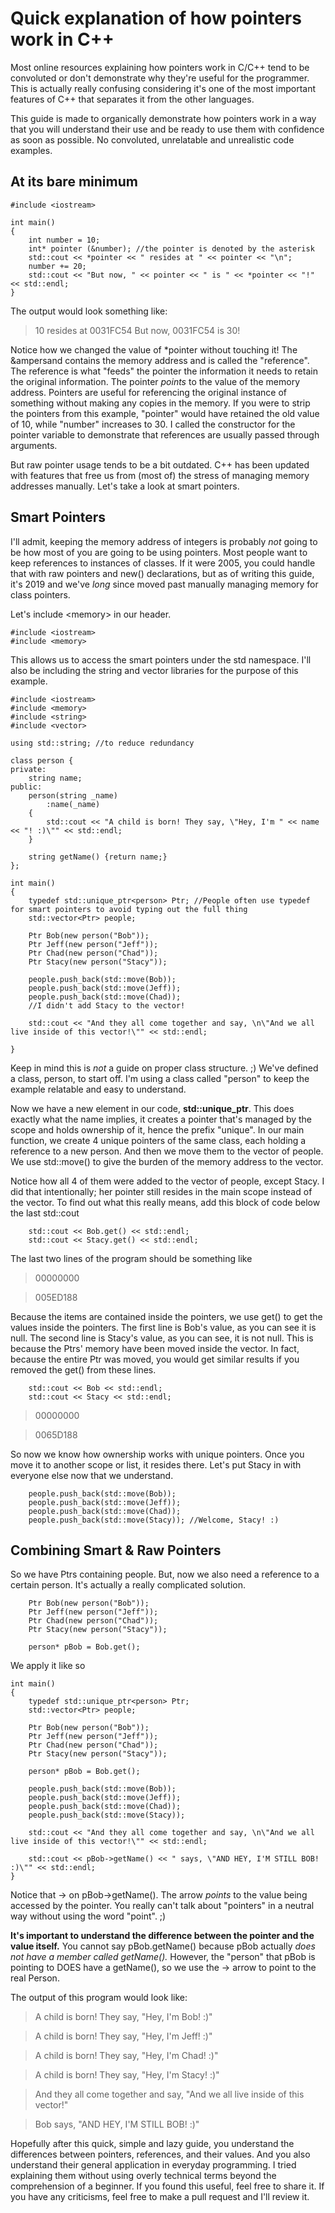 # Quick explanation of how pointers work in C++
Most online resources explaining how pointers work in C/C++ tend to be convoluted or don't demonstrate why they're useful for the programmer. This is actually really confusing considering it's one of the most important features of C++ that separates it from the other languages. 

This guide is made to organically demonstrate how pointers work in a way that you will understand their use and be ready to use them with confidence as soon as possible. No convoluted, unrelatable and unrealistic code examples.

## At its bare minimum

```
#include <iostream>

int main()
{
	int number = 10;
	int* pointer (&number); //the pointer is denoted by the asterisk
	std::cout << *pointer << " resides at " << pointer << "\n";
	number += 20;
	std::cout << "But now, " << pointer << " is " << *pointer << "!" << std::endl;
}
```

The output would look something like:
> 10 resides at 0031FC54
> But now, 0031FC54 is 30!

Notice how we changed the value of \*pointer without touching it! The &ampersand contains the memory address and is called the "reference". The reference is what "feeds" the pointer the information it needs to retain the original information. The pointer *points* to the value of the memory address. Pointers are useful for referencing the original instance of something without making any copies in the memory. 
If you were to strip the pointers from this example, "pointer" would have retained the old value of 10, while "number" increases to 30. I called the constructor for the pointer variable to demonstrate that references are usually passed through arguments. 

But raw pointer usage tends to be a bit outdated. C++ has been updated with features that free us from (most of) the stress of managing memory addresses manually. Let's take a look at smart pointers.

## Smart Pointers

I'll admit, keeping the memory address of integers is probably *not* going to be how most of you are going to be using pointers. Most people want to keep references to instances of classes. If it were 2005, you could handle that with raw pointers and new() declarations, but as of writing this guide, it's 2019 and we've *long* since moved past manually managing memory for class pointers.

Let's include \<memory> in our header.
  
```
#include <iostream>
#include <memory>
```
This allows us to access the smart pointers under the std namespace. I'll also be including the string and vector libraries for the purpose of this example. 

```
#include <iostream>
#include <memory>
#include <string>
#include <vector>

using std::string; //to reduce redundancy

class person {
private:
	string name;
public:
	person(string _name)
		:name(_name)
	{
		std::cout << "A child is born! They say, \"Hey, I'm " << name << "! :)\"" << std::endl;
	}

	string getName() {return name;}
};

int main()
{
	typedef std::unique_ptr<person> Ptr; //People often use typedef for smart pointers to avoid typing out the full thing
	std::vector<Ptr> people;

	Ptr Bob(new person("Bob"));
	Ptr Jeff(new person("Jeff"));
	Ptr Chad(new person("Chad"));
	Ptr Stacy(new person("Stacy"));

	people.push_back(std::move(Bob));
	people.push_back(std::move(Jeff));
	people.push_back(std::move(Chad));
	//I didn't add Stacy to the vector!

	std::cout << "And they all come together and say, \n\"And we all live inside of this vector!\"" << std::endl;

}
  ```
Keep in mind this is *not* a guide on proper class structure. ;) We've defined a class, person, to start off. I'm using a class called "person" to keep the example relatable and easy to understand. 

Now we have a new element in our code, **std::unique_ptr**. This does exactly what the name implies, it creates a pointer that's managed by the scope and holds ownership of it, hence the prefix "unique". In our main function, we create 4 unique pointers of the same class, each holding a reference to a new person. And then we move them to the vector of people. We use std::move() to give the burden of the memory address to the vector.

Notice how all 4 of them were added to the vector of people, except Stacy. I did that intentionally; her pointer still resides in the main scope instead of the vector. To find out what this really means, add this block of code below the last std::cout

```
	std::cout << Bob.get() << std::endl;
	std::cout << Stacy.get() << std::endl;
 ```
 The last two lines of the program should be something like 
 
 > 00000000
 
 > 005ED188
 
 Because the items are contained inside the pointers, we use get() to get the values inside the pointers. The first line is Bob's value, as you can see it is null. The second line is Stacy's value, as you can see, it is not null. This is because the Ptrs' memory have been moved inside the vector. In fact, because the entire Ptr was moved, you would get similar results if you removed the get() from these lines. 
 
 
```
	std::cout << Bob << std::endl;
	std::cout << Stacy << std::endl;
 ```
 
> 00000000

> 0065D188

So now we know how ownership works with unique pointers. Once you move it to another scope or list, it resides there. Let's put Stacy in with everyone else now that we understand. 

```
	people.push_back(std::move(Bob));
	people.push_back(std::move(Jeff));
	people.push_back(std::move(Chad));
	people.push_back(std::move(Stacy)); //Welcome, Stacy! :)
```

## Combining Smart & Raw Pointers

So we have Ptrs containing people. But, now we also need a reference to a certain person. It's actually a really complicated solution.

```
	Ptr Bob(new person("Bob"));
	Ptr Jeff(new person("Jeff"));
	Ptr Chad(new person("Chad"));
	Ptr Stacy(new person("Stacy"));

	person* pBob = Bob.get();
```
We apply it like so

```
int main()
{
	typedef std::unique_ptr<person> Ptr;
	std::vector<Ptr> people;

	Ptr Bob(new person("Bob"));
	Ptr Jeff(new person("Jeff"));
	Ptr Chad(new person("Chad"));
	Ptr Stacy(new person("Stacy"));

	person* pBob = Bob.get();

	people.push_back(std::move(Bob));
	people.push_back(std::move(Jeff));
	people.push_back(std::move(Chad));
	people.push_back(std::move(Stacy)); 

	std::cout << "And they all come together and say, \n\"And we all live inside of this vector!\"" << std::endl;

	std::cout << pBob->getName() << " says, \"AND HEY, I'M STILL BOB! :)\"" << std::endl;
}
```
Notice that -> on pBob->getName(). The arrow *points* to the value being accessed by the pointer. You really can't talk about "pointers" in a neutral way without using the word "point". ;) 

**It's important to understand the difference between the pointer and the value itself.** You cannot say pBob.getName() because pBob actually *does not have a member called getName().* However, the "person" that pBob is pointing to DOES have a getName(), so we use the -> arrow to point to the real Person. 

The output of this program would look like:


> A child is born! They say, "Hey, I'm Bob! :)"

> A child is born! They say, "Hey, I'm Jeff! :)"

> A child is born! They say, "Hey, I'm Chad! :)"

> A child is born! They say, "Hey, I'm Stacy! :)"

> And they all come together and say,
> "And we all live inside of this vector!"

> Bob says, "AND HEY, I'M STILL BOB! :)"

Hopefully after this quick, simple and lazy guide, you understand the differences between pointers, references, and their values. And you also understand their general application in everyday programming. I tried explaining them without using overly technical terms beyond the comprehension of a beginner. If you found this useful, feel free to share it. If you have any criticisms, feel free to make a pull request and I'll review it. 
